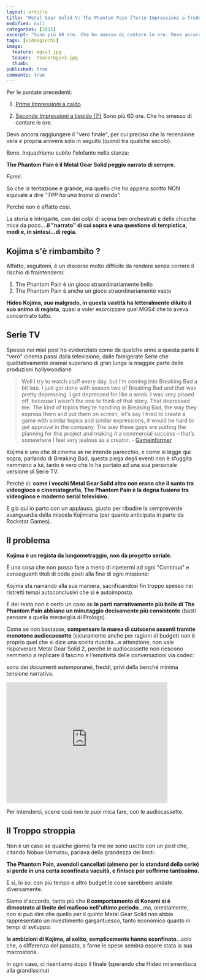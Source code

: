 ```yaml
---
layout: article
title: "Metal Gear Solid V: The Phantom Pain [Terze Impressioni a freddo]"
modified: null
categories: [2015]
excerpt: "Sono più 60 ore. Che ho smesso di contare le ore. Devo ancora raggiungere il vero finale, per cui preciso che la recensione..."
tags: [videogiochi]
image: 
  feature: mgsv3.jpg
  teaser:  teasermgsv3.jpg
  thumb: 
published: true
comments: true
---
```


Per le puntate precedenti:

1. [Prime Impressioni a caldo](https://xabacadabra.github.io/2015/Metal-Gear-Solid-V-phantom-pain-prime-impressioni/)

2. [Seconde Impressioni a tiepido (?!)](https://xabacadabra.github.io/2015/Metal-Gear-Solid-V-phantom-pain-seconde-impressioni/)
Sono più 60 ore. Che ho smesso di contare le ore.

Devo ancora raggiungere il "vero finale", per cui preciso che la recensione vera e propria arriverà solo in seguito (quindi tra qualche secolo).

Bene. Inquadriamo subito l'elefante nella stanza:

**The Phantom Pain è il Metal Gear Solid peggio narrato di sempre.**

_Fermi._

So che la tentazione è grande, ma quello che ho appena scritto NON equivale a dire _"TPP ha una trama di merda"._

Perché non è affatto così.

La storia è intrigante, con dei colpi di scena ben orchestrati e delle chicche mica da poco....**il "narrato" di cui sopra è una questione di tempistica, modi e, in sintesi...di regia.**

## Kojima s'è rimbambito ? 

Affatto, seguitemi, è un discorso molto difficile da rendere senza correre il rischio di fraintendersi:

1. The Phantom Pain è un gioco straordinariamente bello
2. The Phantom Pain è anche un gioco straordinariamente vasto

**Hideo Kojima, suo malgrado, in questa vastità ha letteralmente diluito il suo animo di regista**, quasi a voler esorcizzare quel MGS4 che lo aveva concentrato tutto.

## Serie TV

Spesso nei miei post ho evidenziato come da qualche anno a questa parte il "vero" cinema passi dalla televisione, dalle famigerate Serie che qualitativamente oramai superano di gran lunga la maggior parte delle produzioni hollywoodiane 

> Well I try to watch stuff every day, but I’m coming into Breaking Bad a bit late. I just got done with season two of Breaking Bad and that was pretty depressing. I got depressed for like a week. I was very pissed off, because I wasn’t the one to think of that story. That depressed me. The kind of topics they’re handling in Breaking Bad, the way they express them and put them on screen, let’s say I tried to create a game with similar topics and similar expressions, it would be hard to get approval in the company. The way these guys are putting the planning for this project and making it a commercial success – that’s somewhere I feel very jealous as a creator. - [Gameinformer](https://www.gameinformer.com/b/features/archive/2015/07/09/hideo-kojima-the-full-interview.aspx)

Kojima è uno che di cinema se ne intende parecchio, e come si legge qui sopra, parlando di Breaking Bad, questa piega degli eventi non è sfuggita nemmeno a lui, tanto è vero che lo ha portato ad una sua personale versione di Serie TV.

Perché sì: **come i vecchi Metal Gear Solid altro non erano che il sunto tra videogioco e cinematografia, The Phantom Pain è la degna fusione tra videogioco e moderno serial televisivo.**

E già qui io parto con un applauso, giusto per ribadire la sempreverde avanguardia della miscela Kojimiana (per quanto anticipata in parte da Rockstar Games).

## Il problema

**Kojima è un regista da lungometraggio, non da progetto seriale.**

È una cosa che non posso fare a meno di ripetermi ad ogni "Continua" e conseguenti titoli di coda posti alla fine di ogni missione:

Kojima sta narrando alla sua maniera, sacrificandosi fin troppo spesso nei ristretti tempi autoconclusivi che si è autoimposto.

E del resto non è certo un caso se **le parti narrativamente più belle di The Phantom Pain abbiano un minutaggio decisamente più consistente** (basti pensare a quella meraviglia di Prologo).

Come se non bastasse, **compensare la marea di cutscene assenti tramite monotone audiocassette** (sicuramente anche per ragioni di budget) non è proprio quel che si dice una scelta riuscita...e attenzione, non vale rispolverare Metal Gear Solid 2, perché le audiocassette non riescono nemmeno a replicare il fascino e l'emotività delle conversazioni via codec:

sono dei documenti estemporanei, freddi, privi della benché minima tensione narrativa.

<iframe width="420" height="315" src="https://www.youtube.com/embed/JX3_1YIu550" frameborder="0" allowfullscreen></iframe>

Per intenderci, scene così non le puoi mica fare, con le audiocassette.

## Il Troppo stroppia

Non è un caso se qualche giorno fa me ne sono uscito con un post che, citando Nobuo Uematsu, parlava della grandezza dei limiti:

**The Phantom Pain, avendoli cancellati (almeno per lo standard della serie) si perde in una certa sconfinata vacuità, e finisce per soffrirne tantissimo.**

E sì, lo so: con più tempo e altro budget le cose sarebbero andate diversamente.

Siamo d'accordo, tanto più che **il comportamento di Konami si è dimostrato al limite del mafioso nell'ultimo periodo**...ma, onestamente, non si può dire che quello per il quinto Metal Gear Solid non abbia rappresentato un investimento gargantuesco, tanto economico quanto in tempi di sviluppo:

**le ambizioni di Kojima, al solito, semplicemente hanno sconfinato**...solo che, a differenza del passato, a farne le spese sembra essere stata la sua macrostoria.

In ogni caso, ci risentiamo dopo il finale (sperando che Hideo mi smentisca alla grandissima)